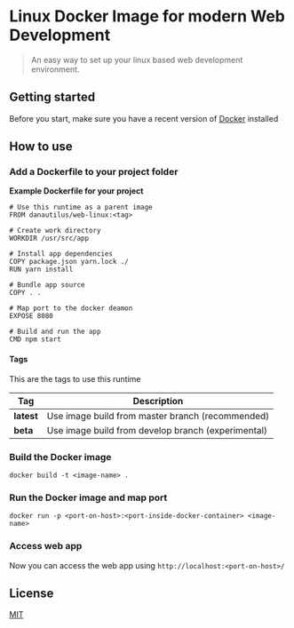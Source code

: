 # Linux Docker Image for modern Web Development

> An easy way to set up your linux based web development environment.

## Getting started
Before you start, make sure you have a recent version of [Docker](https://docs.docker.com/engine/installation/) installed

## How to use

### Add a Dockerfile to your project folder

**Example Dockerfile for your project**
```
# Use this runtime as a parent image
FROM danautilus/web-linux:<tag>

# Create work directory
WORKDIR /usr/src/app

# Install app dependencies
COPY package.json yarn.lock ./
RUN yarn install

# Bundle app source
COPY . .

# Map port to the docker deamon
EXPOSE 8080

# Build and run the app
CMD npm start
```

#### Tags
This are the tags to use this runtime

| Tag       | Description |
| ----------- | ----------- |
| **latest**   | Use image build from master branch (recommended) |
| **beta**   | Use image build from develop branch (experimental) |

### Build the Docker image
```
docker build -t <image-name> .
```

### Run the Docker image and map port
```
docker run -p <port-on-host>:<port-inside-docker-container> <image-name>
```

### Access web app
Now you can access the web app using `http://localhost:<port-on-host>/`

## License
[MIT](/LICENSE)